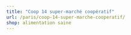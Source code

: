 ```yaml
---
title: "Coop 14 super-marché coopératif"
url: /paris/coop-14-super-marche-cooperatif/
shop: alimentation saine
---
```

